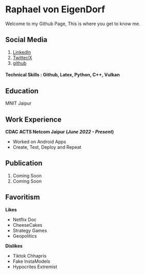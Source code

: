 # Raphael von EigenDorf
Welcome to my Github Page, This is where you get to know me.
## Social Media
  1. [LinkedIn](https://www.linkedin.com/in/raphael-von-eigendorf-892180244/)
  2. [Twitter/X](https://twitter.com/EigendorfVon)
  3. [github](https://github.com/vonrafael)
  
#### Technical Skills : Github, Latex, Python, C++, Vulkan
## Education 
MNIT Jaipur
## Work Experience
**CDAC ACTS Netcom Jaipur (_June 2022 - Present_)**
  - Worked on Android Apps
  - Create, Test, Deploy and Repeat

## Publication
  1. Coming Soon
  2. Coming Soon

## Favoritism

**Likes**
  - Netflix Doc
  - CheeseCakes
  - Strategy Games
  - Geopolitics


**Dislikes**
  - Tiktok Chhapris
  - Fake InstaModels
  - Hypocrites Extremist

  

  
  

